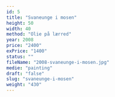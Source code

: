 ```yaml
---
id: 5
title: "Svaneunge i mosen"
height: 50
width: 40
method: "Olie på lærred"
year: 2008
price: "2400"
exPrice: "1400"
status: ""
fileName: "2008-svaneunge-i-mosen.jpg"
medie: "painting"
draft: "false"
slug: "svaneunge-i-mosen"
weight: "430"
---
```

